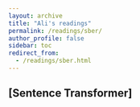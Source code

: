 ```yaml
---
layout: archive
title: "Ali's readings"
permalink: /readings/sber/
author_profile: false
sidebar: toc
redirect_from:
  - /readings/sber.html
---
```


## [Sentence Transformer]